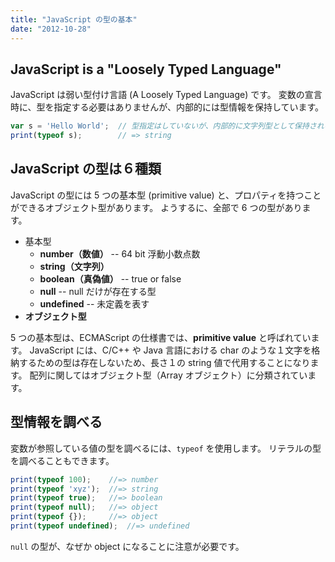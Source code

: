 ```yaml
---
title: "JavaScript の型の基本"
date: "2012-10-28"
---
```


JavaScript is a "Loosely Typed Language"
----

JavaScript は弱い型付け言語 (A Loosely Typed Language) です。
変数の宣言時に、型を指定する必要はありませんが、内部的には型情報を保持しています。

```javascript
var s = 'Hello World';  // 型指定はしていないが、内部的に文字列型として保持される
print(typeof s);        // => string
```


JavaScript の型は６種類
----

JavaScript の型には 5 つの基本型 (primitive value) と、プロパティを持つことができるオブジェクト型があります。
ようするに、全部で 6 つの型があります。

* 基本型
  * **number（数値）** -- 64 bit 浮動小数点数
  * **string（文字列）**
  * **boolean（真偽値）** -- true or false
  * **null** -- null だけが存在する型
  * **undefined** -- 未定義を表す
* **オブジェクト型**

5 つの基本型は、ECMAScript の仕様書では、**primitive value** と呼ばれています。
JavaScript には、C/C++ や Java 言語における char のような１文字を格納するための型は存在しないため、長さ１の string 値で代用することになります。
配列に関してはオブジェクト型（Array オブジェクト）に分類されています。


型情報を調べる
----

変数が参照している値の型を調べるには、`typeof` を使用します。
リテラルの型を調べることもできます。

```javascript
print(typeof 100);    //=> number
print(typeof 'xyz');  //=> string
print(typeof true);   //=> boolean
print(typeof null);   //=> object
print(typeof {});     //=> object
print(typeof undefined);  //=> undefined
```

`null` の型が、なぜか object になることに注意が必要です。

